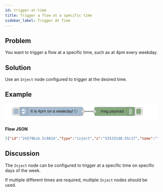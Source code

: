 ```yaml
---
id: trigger-at-time
title: Trigger a flow at a specific time
sidebar_label: Trigger At Time
---
```


## Problem

You want to trigger a flow at a specific time, such as at 4pm every weekday.

## Solution

Use an <code class="node">Inject</code> node configured to trigger at the desired
time.

## Example

![](../assets/flow-control/trigger-at-time.png)

<b>Flow JSON</b>

```json
[{"id":"24579bcb.5c9814","type":"inject","z":"535331d8.55c1f","name":"","topic":"","payload":"It is 4pm on a weekday!","payloadType":"str","repeat":"","crontab":"00 16 * * 1,2,3,4,5","once":false,"x":190,"y":660,"wires":[["145b508a.f3325f"]]},{"id":"145b508a.f3325f","type":"debug","z":"535331d8.55c1f","name":"","active":true,"console":"false","complete":"false","x":410,"y":660,"wires":[]}]
```


## Discussion

The <code class="node">Inject</code> node can be configured to trigger at a specific
time on specific days of the week.

If multiple different times are required, multiple <code class="node">Inject</code>
nodes should be used.
